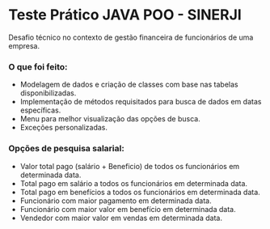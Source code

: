 # Teste Prático JAVA POO - SINERJI

Desafio técnico no contexto de gestão financeira de funcionários de uma empresa.

### O que foi feito:
- Modelagem de dados e criação de classes com base nas tabelas disponibilizadas.
- Implementação de métodos requisitados para busca de dados em datas específicas.
- Menu para melhor visualização das opções de busca.
- Exceções personalizadas.

### Opções de pesquisa salarial:
- Valor total pago (salário + Beneficio) de todos os funcionários em determinada data.
- Total pago em salário a todos os funcionários em determinada data.
- Total pago em benefícios a todos os funcionários em determinada data.
- Funcionário com maior pagamento em determinada data.
- Funcionário com maior valor em benefício em determinada data.
- Vendedor com maior valor em vendas em determinada data.